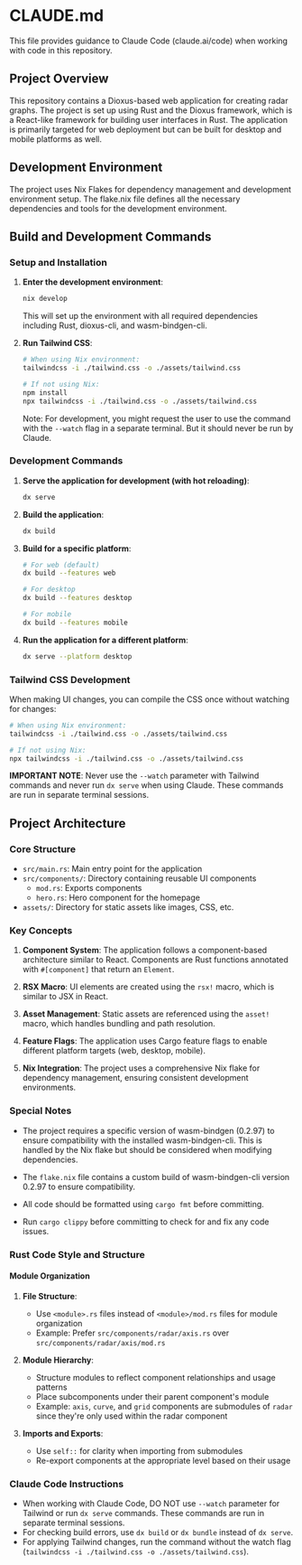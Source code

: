 # CLAUDE.md

This file provides guidance to Claude Code (claude.ai/code) when working with code in this repository.

## Project Overview

This repository contains a Dioxus-based web application for creating radar graphs. The project is set up using Rust and the Dioxus framework, which is a React-like framework for building user interfaces in Rust. The application is primarily targeted for web deployment but can be built for desktop and mobile platforms as well.

## Development Environment

The project uses Nix Flakes for dependency management and development environment setup. The flake.nix file defines all the necessary dependencies and tools for the development environment.

## Build and Development Commands

### Setup and Installation

1. **Enter the development environment**:
   ```bash
   nix develop
   ```
   This will set up the environment with all required dependencies including Rust, dioxus-cli, and wasm-bindgen-cli.

2. **Run Tailwind CSS**:
   ```bash
   # When using Nix environment:
   tailwindcss -i ./tailwind.css -o ./assets/tailwind.css
   
   # If not using Nix:
   npm install
   npx tailwindcss -i ./tailwind.css -o ./assets/tailwind.css
   ```
   
   Note: For development, you might  request the user to use the command with the `--watch` flag in a separate terminal. But it should never be run by Claude.

### Development Commands

1. **Serve the application for development (with hot reloading)**:
   ```bash
   dx serve
   ```

2. **Build the application**:
   ```bash
   dx build
   ```

3. **Build for a specific platform**:
   ```bash
   # For web (default)
   dx build --features web
   
   # For desktop
   dx build --features desktop
   
   # For mobile
   dx build --features mobile
   ```

4. **Run the application for a different platform**:
   ```bash
   dx serve --platform desktop
   ```

### Tailwind CSS Development

When making UI changes, you can compile the CSS once without watching for changes:
```bash
# When using Nix environment:
tailwindcss -i ./tailwind.css -o ./assets/tailwind.css

# If not using Nix:
npx tailwindcss -i ./tailwind.css -o ./assets/tailwind.css
```

**IMPORTANT NOTE**: Never use the `--watch` parameter with Tailwind commands and never run `dx serve` when using Claude. These commands are run in separate terminal sessions.

## Project Architecture

### Core Structure

- `src/main.rs`: Main entry point for the application
- `src/components/`: Directory containing reusable UI components
  - `mod.rs`: Exports components
  - `hero.rs`: Hero component for the homepage
- `assets/`: Directory for static assets like images, CSS, etc.

### Key Concepts

1. **Component System**: The application follows a component-based architecture similar to React. Components are Rust functions annotated with `#[component]` that return an `Element`.

2. **RSX Macro**: UI elements are created using the `rsx!` macro, which is similar to JSX in React.

3. **Asset Management**: Static assets are referenced using the `asset!` macro, which handles bundling and path resolution.

4. **Feature Flags**: The application uses Cargo feature flags to enable different platform targets (web, desktop, mobile).

5. **Nix Integration**: The project uses a comprehensive Nix flake for dependency management, ensuring consistent development environments.

### Special Notes

- The project requires a specific version of wasm-bindgen (0.2.97) to ensure compatibility with the installed wasm-bindgen-cli. This is handled by the Nix flake but should be considered when modifying dependencies.

- The `flake.nix` file contains a custom build of wasm-bindgen-cli version 0.2.97 to ensure compatibility.

- All code should be formatted using `cargo fmt` before committing.
- Run `cargo clippy` before committing to check for and fix any code issues.

### Rust Code Style and Structure

#### Module Organization

1. **File Structure**:
   - Use `<module>.rs` files instead of `<module>/mod.rs` files for module organization
   - Example: Prefer `src/components/radar/axis.rs` over `src/components/radar/axis/mod.rs`

2. **Module Hierarchy**:
   - Structure modules to reflect component relationships and usage patterns
   - Place subcomponents under their parent component's module
   - Example: `axis`, `curve`, and `grid` components are submodules of `radar` since they're only used within the radar component

3. **Imports and Exports**:
   - Use `self::` for clarity when importing from submodules
   - Re-export components at the appropriate level based on their usage

### Claude Code Instructions

- When working with Claude Code, DO NOT use `--watch` parameter for Tailwind or run `dx serve` commands. These commands are run in separate terminal sessions.
- For checking build errors, use `dx build` or `dx bundle` instead of `dx serve`.
- For applying Tailwind changes, run the command without the watch flag (`tailwindcss -i ./tailwind.css -o ./assets/tailwind.css`).
